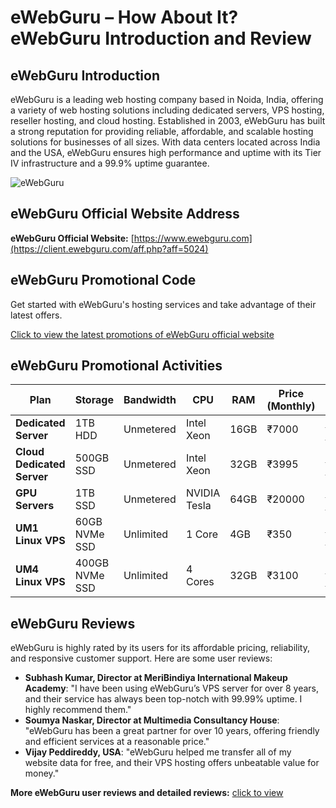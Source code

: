 # eWebGuru – How About It? eWebGuru Introduction and Review

## eWebGuru Introduction
eWebGuru is a leading web hosting company based in Noida, India, offering a variety of web hosting solutions including dedicated servers, VPS hosting, reseller hosting, and cloud hosting. Established in 2003, eWebGuru has built a strong reputation for providing reliable, affordable, and scalable hosting solutions for businesses of all sizes. With data centers located across India and the USA, eWebGuru ensures high performance and uptime with its Tier IV infrastructure and a 99.9% uptime guarantee.

![eWebGuru](https://github.com/user-attachments/assets/8b92a109-f9d0-4c11-8435-6f513267259b)

## eWebGuru Official Website Address
**eWebGuru Official Website:** [https://www.ewebguru.com](https://client.ewebguru.com/aff.php?aff=5024)

## eWebGuru Promotional Code
Get started with eWebGuru's hosting services and take advantage of their latest offers. 

[Click to view the latest promotions of eWebGuru official website](https://client.ewebguru.com/aff.php?aff=5024)

## eWebGuru Promotional Activities

| Plan                             | Storage        | Bandwidth     | CPU           | RAM         | Price (Monthly)  | Purchase Link                               |
|----------------------------------|----------------|---------------|---------------|-------------|------------------|---------------------------------------------|
| **Dedicated Server**             | 1TB HDD        | Unmetered     | Intel Xeon    | 16GB        | ₹7000            | [Order Now](https://client.ewebguru.com/aff.php?aff=5024)       |
| **Cloud Dedicated Server**       | 500GB SSD      | Unmetered     | Intel Xeon    | 32GB        | ₹3995            | [Order Now](https://client.ewebguru.com/aff.php?aff=5024)       |
| **GPU Servers**                  | 1TB SSD        | Unmetered     | NVIDIA Tesla  | 64GB        | ₹20000           | [Order Now](https://client.ewebguru.com/aff.php?aff=5024)       |
| **UM1 Linux VPS**                | 60GB NVMe SSD  | Unlimited     | 1 Core        | 4GB         | ₹350             | [Order Now](https://client.ewebguru.com/aff.php?aff=5024)       |
| **UM4 Linux VPS**                | 400GB NVMe SSD | Unlimited     | 4 Cores       | 32GB        | ₹3100            | [Order Now](https://client.ewebguru.com/aff.php?aff=5024)       |

## eWebGuru Reviews
eWebGuru is highly rated by its users for its affordable pricing, reliability, and responsive customer support. Here are some user reviews:

- **Subhash Kumar, Director at MeriBindiya International Makeup Academy**: "I have been using eWebGuru’s VPS server for over 8 years, and their service has always been top-notch with 99.99% uptime. I highly recommend them."
- **Soumya Naskar, Director at Multimedia Consultancy House**: "eWebGuru has been a great partner for over 10 years, offering friendly and efficient services at a reasonable price."
- **Vijay Peddireddy, USA**: "eWebGuru helped me transfer all of my website data for free, and their VPS hosting offers unbeatable value for money."

**More eWebGuru user reviews and detailed reviews:** [click to view](https://client.ewebguru.com/aff.php?aff=5024)
